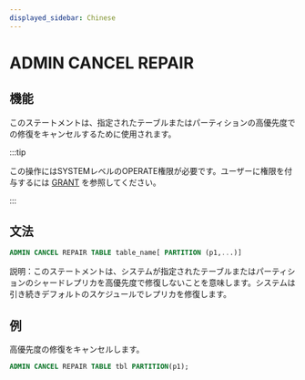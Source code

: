```yaml
---
displayed_sidebar: Chinese
---
```


# ADMIN CANCEL REPAIR

## 機能

このステートメントは、指定されたテーブルまたはパーティションの高優先度での修復をキャンセルするために使用されます。

:::tip

この操作にはSYSTEMレベルのOPERATE権限が必要です。ユーザーに権限を付与するには [GRANT](../account-management/GRANT.md) を参照してください。

:::

## 文法

```sql
ADMIN CANCEL REPAIR TABLE table_name[ PARTITION (p1,...)]
```

説明：このステートメントは、システムが指定されたテーブルまたはパーティションのシャードレプリカを高優先度で修復しないことを意味します。システムは引き続きデフォルトのスケジュールでレプリカを修復します。

## 例

高優先度の修復をキャンセルします。

```sql
ADMIN CANCEL REPAIR TABLE tbl PARTITION(p1);
```

